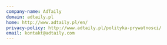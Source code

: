 ```yaml
---
company-name: AdTaily
domain: adtaily.pl
home: http://www.adtaily.pl/en/
privacy-policy: http://www.adtaily.pl/polityka-prywatnosci/
email: kontakt@adtaily.com
---
```




